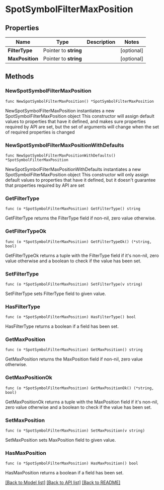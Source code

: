 # SpotSymbolFilterMaxPosition

## Properties

Name | Type | Description | Notes
------------ | ------------- | ------------- | -------------
**FilterType** | Pointer to **string** |  | [optional] 
**MaxPosition** | Pointer to **string** |  | [optional] 

## Methods

### NewSpotSymbolFilterMaxPosition

`func NewSpotSymbolFilterMaxPosition() *SpotSymbolFilterMaxPosition`

NewSpotSymbolFilterMaxPosition instantiates a new SpotSymbolFilterMaxPosition object
This constructor will assign default values to properties that have it defined,
and makes sure properties required by API are set, but the set of arguments
will change when the set of required properties is changed

### NewSpotSymbolFilterMaxPositionWithDefaults

`func NewSpotSymbolFilterMaxPositionWithDefaults() *SpotSymbolFilterMaxPosition`

NewSpotSymbolFilterMaxPositionWithDefaults instantiates a new SpotSymbolFilterMaxPosition object
This constructor will only assign default values to properties that have it defined,
but it doesn't guarantee that properties required by API are set

### GetFilterType

`func (o *SpotSymbolFilterMaxPosition) GetFilterType() string`

GetFilterType returns the FilterType field if non-nil, zero value otherwise.

### GetFilterTypeOk

`func (o *SpotSymbolFilterMaxPosition) GetFilterTypeOk() (*string, bool)`

GetFilterTypeOk returns a tuple with the FilterType field if it's non-nil, zero value otherwise
and a boolean to check if the value has been set.

### SetFilterType

`func (o *SpotSymbolFilterMaxPosition) SetFilterType(v string)`

SetFilterType sets FilterType field to given value.

### HasFilterType

`func (o *SpotSymbolFilterMaxPosition) HasFilterType() bool`

HasFilterType returns a boolean if a field has been set.

### GetMaxPosition

`func (o *SpotSymbolFilterMaxPosition) GetMaxPosition() string`

GetMaxPosition returns the MaxPosition field if non-nil, zero value otherwise.

### GetMaxPositionOk

`func (o *SpotSymbolFilterMaxPosition) GetMaxPositionOk() (*string, bool)`

GetMaxPositionOk returns a tuple with the MaxPosition field if it's non-nil, zero value otherwise
and a boolean to check if the value has been set.

### SetMaxPosition

`func (o *SpotSymbolFilterMaxPosition) SetMaxPosition(v string)`

SetMaxPosition sets MaxPosition field to given value.

### HasMaxPosition

`func (o *SpotSymbolFilterMaxPosition) HasMaxPosition() bool`

HasMaxPosition returns a boolean if a field has been set.


[[Back to Model list]](../README.md#documentation-for-models) [[Back to API list]](../README.md#documentation-for-api-endpoints) [[Back to README]](../README.md)


